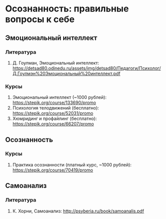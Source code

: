 # Осознанность: правильные вопросы к себе

## Эмоциональный интеллект

### Литература
1. Д. Гоулман, Эмоциональный интеллект: https://detsad80.odinedu.ru/assets/img/detsad80/Педагоги/Психолог/Д.Гоулмэн%20Эмоциональный%20интеллект.pdf

### Курсы
1. Эмоциональный интеллект (~1000 рублей): https://stepik.org/course/133690/promo
2. Психология телодвижений (бесплатно): https://stepik.org/course/52031/promo
3. Хюмридинг и профайлинг (бесплатно): https://stepik.org/course/66207/promo

## Осознанность

### Курсы
1. Практика осознанности (платный курс, ~1000 рублей): https://stepik.org/course/70419/promo

## Самоанализ

### Литература
1. К. Хорни, Самоанализ: http://psyberia.ru/book/samoanalis.pdf
